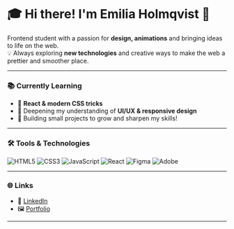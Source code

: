 # 🎓 Hi there! I'm Emilia Holmqvist 👋

Frontend student with a passion for **design, animations** and bringing ideas to life on the web.  
💡 Always exploring **new technologies** and creative ways to make the web a prettier and smoother place.

---

### 📚 Currently Learning

- 🧠 **React & modern CSS tricks**
- 🎨 Deepening my understanding of **UI/UX & responsive design**
- 💾 Building small projects to grow and sharpen my skills!

---

### 🛠️ Tools & Technologies

![HTML5](https://img.shields.io/badge/-HTML5-E34F26?logo=html5&logoColor=white&style=flat-square)
![CSS3](https://img.shields.io/badge/-CSS3-1572B6?logo=css3&logoColor=white&style=flat-square)
![JavaScript](https://img.shields.io/badge/-JavaScript-F7DF1E?logo=javascript&logoColor=black&style=flat-square)
![React](https://img.shields.io/badge/-React-20232A?logo=react&logoColor=61DAFB&style=flat-square)
![Figma](https://img.shields.io/badge/-Figma-F24E1E?logo=figma&logoColor=white&style=flat-square)
![Adobe](https://img.shields.io/badge/-Adobe-FF0000?logo=adobe&logoColor=white&style=flat-square)

---

### 🌐 Links

- 💼 [LinkedIn](https://linkedin.com/in/emilia)  
- 🖼️ [Portfolio](https://dinportfolio.com)  

---


